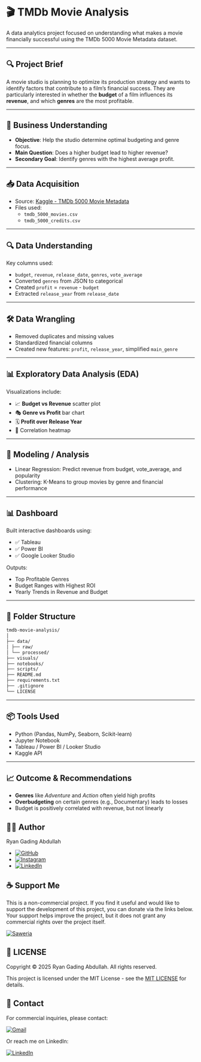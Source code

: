 # 🎬 TMDb Movie Analysis

A data analytics project focused on understanding what makes a movie financially successful using the TMDb 5000 Movie Metadata dataset.

---

## 🔍 Project Brief

A movie studio is planning to optimize its production strategy and wants to identify factors that contribute to a film’s financial success. They are particularly interested in whether the **budget** of a film influences its **revenue**, and which **genres** are the most profitable.

---

## 🎯 Business Understanding

- **Objective**: Help the studio determine optimal budgeting and genre focus.
- **Main Question**: Does a higher budget lead to higher revenue?
- **Secondary Goal**: Identify genres with the highest average profit.

---

## 📥 Data Acquisition

- Source: [Kaggle - TMDb 5000 Movie Metadata](https://www.kaggle.com/datasets/tmdb/tmdb-movie-metadata)
- Files used:
  - `tmdb_5000_movies.csv`
  - `tmdb_5000_credits.csv`

---

## 🔍 Data Understanding

Key columns used:

- `budget`, `revenue`, `release_date`, `genres`, `vote_average`
- Converted `genres` from JSON to categorical
- Created `profit` = `revenue` - `budget`
- Extracted `release_year` from `release_date`

---

## 🛠️ Data Wrangling

- Removed duplicates and missing values
- Standardized financial columns
- Created new features: `profit`, `release_year`, simplified `main_genre`

---

## 📊 Exploratory Data Analysis (EDA)

Visualizations include:

- 📈 **Budget vs Revenue** scatter plot
- 🎭 **Genre vs Profit** bar chart
- 🗓️ **Profit over Release Year**
- 🧮 Correlation heatmap

---

## 🤖 Modeling / Analysis

- Linear Regression: Predict revenue from budget, vote_average, and popularity
- Clustering: K-Means to group movies by genre and financial performance

---

## 📊 Dashboard

Built interactive dashboards using:

- ✅ Tableau
- ✅ Power BI
- ✅ Google Looker Studio

Outputs:

- Top Profitable Genres
- Budget Ranges with Highest ROI
- Yearly Trends in Revenue and Budget

---

## 📁 Folder Structure

```bash
tmdb-movie-analysis/
│
├── data/
│ ├── raw/
│ └── processed/
├── visuals/
├── notebooks/
├── scripts/
├── README.md
├── requirements.txt
├── .gitignore
└── LICENSE
```

---

## 📦 Tools Used

- Python (Pandas, NumPy, Seaborn, Scikit-learn)
- Jupyter Notebook
- Tableau / Power BI / Looker Studio
- Kaggle API

---

## 📈 Outcome & Recommendations

- **Genres** like _Adventure_ and _Action_ often yield high profits
- **Overbudgeting** on certain genres (e.g., Documentary) leads to losses
- Budget is positively correlated with revenue, but not linearly

## 👨‍💻 Author

Ryan Gading Abdullah

- [![GitHub](https://img.shields.io/badge/GitHub-Profile-black?logo=github&style=for-the-badge)](https://github.com/RyanGA09)
- [![Instagram](https://img.shields.io/badge/Instagram-Follow-E4405F?logo=instagram&style=for-the-badge)](https://instagram.com/ryan_g._a)
- [![LinkedIn](https://img.shields.io/badge/LinkedIn-Connect-0077B5?logo=linkedin&style=for-the-badge)](https://www.linkedin.com/in/ryan-gading-abdullah/)

## ☕ Support Me

This is a non-commercial project. If you find it useful and would like to support the development of this project, you can donate via the links below. Your support helps improve the project, but it does not grant any commercial rights over the project itself.

[![Saweria](https://img.shields.io/badge/Saweria-Support-orange?logo=saweria&style=for-the-badge)](https://saweria.co/RyanGA09)

<!-- [![PayPal](https://img.shields.io/badge/PayPal-Donate-00457C?logo=paypal&style=for-the-badge)](https://www.paypal.me/ryangading) -->

## 🪪 LICENSE

Copyright &copy; 2025 Ryan Gading Abdullah. All rights reserved.

This project is licensed under the MIT License - see the [MIT LICENSE](LICENSE) for details.

## 📧 Contact

For commercial inquiries, please contact:

[![Gmail](https://img.shields.io/badge/Gmail-Contact-D14836?logo=gmail&style=for-the-badge)](mailto:ryangadinga90@gmail.com)

Or reach me on LinkedIn:

[![LinkedIn](https://img.shields.io/badge/LinkedIn-Connect-blue?logo=linkedin&style=for-the-badge)](https://www.linkedin.com/in/ryan-gading-abdullah/)
